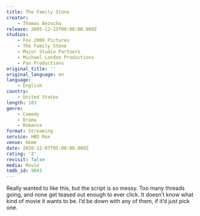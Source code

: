 ```yaml
---
title: The Family Stone
creator:
    - Thomas Bezucha
release: 2005-12-15T00:00:00.000Z
studios:
    - Fox 2000 Pictures
    - The Family Stone
    - Major Studio Partners
    - Michael London Productions
    - Pan Productions
original_title: ''
original_language: en
language:
    - English
country:
    - United States
length: 103
genre:
    - Comedy
    - Drama
    - Romance
format: Streaming
service: HBO Max
venue: Home
date: 2020-12-07T05:00:00.000Z
rating: '2'
revisit: false
media: Movie
tmdb_id: 9043
---
```


Really wanted to like this, but the script is so messy. Too many threads going, and none get teased out enough to ever click. It doesn’t know what kind of movie it wants to be. I’d be down with any of them, if it’d just pick one.
